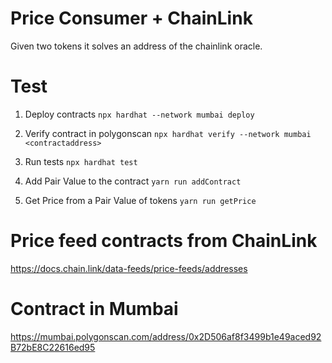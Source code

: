 # Price Consumer + ChainLink

Given two tokens it solves an address of the chainlink oracle.

# Test

1. Deploy contracts
   `npx hardhat --network mumbai deploy`

2. Verify contract in polygonscan
   `npx hardhat verify --network mumbai <contractaddress>`

3. Run tests
   `npx hardhat test`

4. Add Pair Value to the contract
   `yarn run addContract`

5. Get Price from a Pair Value of tokens
   `yarn run getPrice`

# Price feed contracts from ChainLink

https://docs.chain.link/data-feeds/price-feeds/addresses

# Contract in Mumbai

https://mumbai.polygonscan.com/address/0x2D506af8f3499b1e49aced92B72bE8C22616ed95
